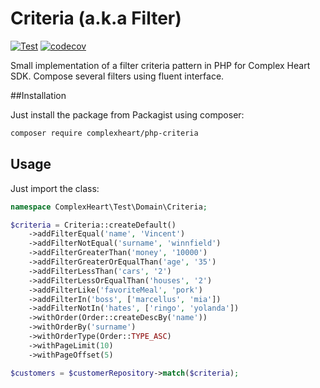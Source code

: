 # Criteria (a.k.a Filter)

[![Test](https://github.com/ComplexHeart/php-criteria/actions/workflows/test.yml/badge.svg)](https://github.com/ComplexHeart/php-criteria/actions/workflows/test.yml)
[![codecov](https://codecov.io/gh/ComplexHeart/php-criteria/branch/master/graph/badge.svg?token=T86pvAqfl6)](https://codecov.io/gh/ComplexHeart/php-criteria)

Small implementation of a filter criteria pattern in PHP for Complex Heart SDK. Compose several filters using fluent
interface.

##Installation

Just install the package from Packagist using composer:

```bash
composer require complexheart/php-criteria
```

## Usage

Just import the class:

```php
namespace ComplexHeart\Test\Domain\Criteria;

$criteria = Criteria::createDefault()
    ->addFilterEqual('name', 'Vincent')
    ->addFilterNotEqual('surname', 'winnfield')
    ->addFilterGreaterThan('money', '10000')
    ->addFilterGreaterOrEqualThan('age', '35')
    ->addFilterLessThan('cars', '2')
    ->addFilterLessOrEqualThan('houses', '2')
    ->addFilterLike('favoriteMeal', 'pork')
    ->addFilterIn('boss', ['marcellus', 'mia'])
    ->addFilterNotIn('hates', ['ringo', 'yolanda'])
    ->withOrder(Order::createDescBy('name'))
    ->withOrderBy('surname')
    ->withOrderType(Order::TYPE_ASC)
    ->withPageLimit(10)
    ->withPageOffset(5)

$customers = $customerRepository->match($criteria);
```
